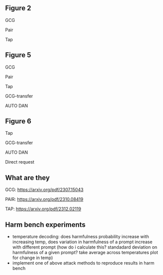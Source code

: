 ## Figure 2

GCG

Pair 

Tap

## Figure 5

GCG

Pair 

Tap

GCG-transfer 

AUTO DAN

## Figure 6

Tap

GCG-transfer 

AUTO DAN

Direct request

## What are they

GCG: https://arxiv.org/pdf/2307.15043

PAIR: https://arxiv.org/pdf/2310.08419

TAP: https://arxiv.org/pdf/2312.02119

## Harm bench experiments

- temperature decoding: does harmfulness probability increase with increasing temp, does variation in harmfulness of a prompt increase with different prompt (how do i calculate this? standadard deviation on harmfulness of a given prompt? take average across temperatures plot for change in temp)
- implement one of above attack methods to reproduce results in harm bench








